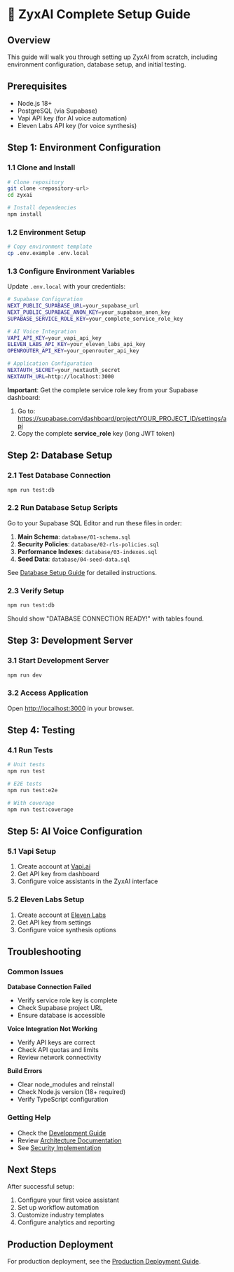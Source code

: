 # 🚀 ZyxAI Complete Setup Guide

## Overview
This guide will walk you through setting up ZyxAI from scratch, including environment configuration, database setup, and initial testing.

## Prerequisites
- Node.js 18+
- PostgreSQL (via Supabase)
- Vapi API key (for AI voice automation)
- Eleven Labs API key (for voice synthesis)

## Step 1: Environment Configuration

### 1.1 Clone and Install
```bash
# Clone repository
git clone <repository-url>
cd zyxai

# Install dependencies
npm install
```

### 1.2 Environment Setup
```bash
# Copy environment template
cp .env.example .env.local
```

### 1.3 Configure Environment Variables
Update `.env.local` with your credentials:

```bash
# Supabase Configuration
NEXT_PUBLIC_SUPABASE_URL=your_supabase_url
NEXT_PUBLIC_SUPABASE_ANON_KEY=your_supabase_anon_key
SUPABASE_SERVICE_ROLE_KEY=your_complete_service_role_key

# AI Voice Integration
VAPI_API_KEY=your_vapi_api_key
ELEVEN_LABS_API_KEY=your_eleven_labs_api_key
OPENROUTER_API_KEY=your_openrouter_api_key

# Application Configuration
NEXTAUTH_SECRET=your_nextauth_secret
NEXTAUTH_URL=http://localhost:3000
```

**Important**: Get the complete service role key from your Supabase dashboard:
1. Go to: https://supabase.com/dashboard/project/YOUR_PROJECT_ID/settings/api
2. Copy the complete **service_role** key (long JWT token)

## Step 2: Database Setup

### 2.1 Test Database Connection
```bash
npm run test:db
```

### 2.2 Run Database Setup Scripts
Go to your Supabase SQL Editor and run these files in order:

1. **Main Schema**: `database/01-schema.sql`
2. **Security Policies**: `database/02-rls-policies.sql`
3. **Performance Indexes**: `database/03-indexes.sql`
4. **Seed Data**: `database/04-seed-data.sql`

See [Database Setup Guide](../../database/README.md) for detailed instructions.

### 2.3 Verify Setup
```bash
npm run test:db
```
Should show "DATABASE CONNECTION READY!" with tables found.

## Step 3: Development Server

### 3.1 Start Development Server
```bash
npm run dev
```

### 3.2 Access Application
Open [http://localhost:3000](http://localhost:3000) in your browser.

## Step 4: Testing

### 4.1 Run Tests
```bash
# Unit tests
npm run test

# E2E tests
npm run test:e2e

# With coverage
npm run test:coverage
```

## Step 5: AI Voice Configuration

### 5.1 Vapi Setup
1. Create account at [Vapi.ai](https://vapi.ai)
2. Get API key from dashboard
3. Configure voice assistants in the ZyxAI interface

### 5.2 Eleven Labs Setup
1. Create account at [Eleven Labs](https://elevenlabs.io)
2. Get API key from settings
3. Configure voice synthesis options

## Troubleshooting

### Common Issues

**Database Connection Failed**
- Verify service role key is complete
- Check Supabase project URL
- Ensure database is accessible

**Voice Integration Not Working**
- Verify API keys are correct
- Check API quotas and limits
- Review network connectivity

**Build Errors**
- Clear node_modules and reinstall
- Check Node.js version (18+ required)
- Verify TypeScript configuration

### Getting Help
- Check the [Development Guide](../development/)
- Review [Architecture Documentation](../architecture/)
- See [Security Implementation](../security/)

## Next Steps
After successful setup:
1. Configure your first voice assistant
2. Set up workflow automation
3. Customize industry templates
4. Configure analytics and reporting

## Production Deployment
For production deployment, see the [Production Deployment Guide](../deployment/production-checklist.md).
